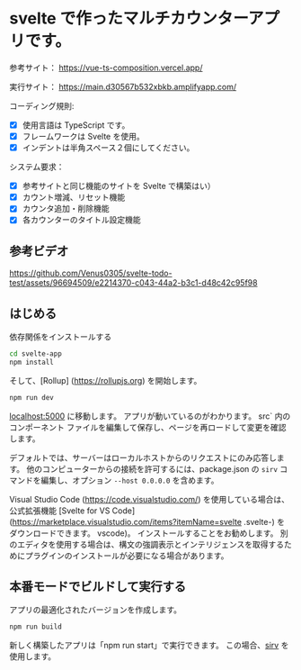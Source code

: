 # svelte で作ったマルチカウンターアプリです。

参考サイト：
https://vue-ts-composition.vercel.app/

実行サイト：
https://main.d30567b532xbkb.amplifyapp.com/

コーディング規則:

- [x] 使用言語は TypeScript です。
- [x] フレームワークは Svelte を使用。
- [x] インデントは半角スペース２個にしてください。

システム要求：

- [x] 参考サイトと同じ機能のサイトを Svelte で構築はい）
- [x] カウント増減、リセット機能
- [x] カウンタ追加・削除機能
- [x] 各カウンターのタイトル設定機能

## 参考ビデオ

https://github.com/Venus0305/svelte-todo-test/assets/96694509/e2214370-c043-44a2-b3c1-d48c42c95f98



## はじめる

依存関係をインストールする

```bash
cd svelte-app
npm install
```

そして、[Rollup] (https://rollupjs.org) を開始します。

```bash
npm run dev
```

[localhost:5000](http://localhost:5000) に移動します。 アプリが動いているのがわかります。 src` 内のコンポーネント ファイルを編集して保存し、ページを再ロードして変更を確認します。

デフォルトでは、サーバーはローカルホストからのリクエストにのみ応答します。 他のコンピューターからの接続を許可するには、package.json の `sirv` コマンドを編集し、オプション `--host 0.0.0.0` を含めます。

Visual Studio Code (https://code.visualstudio.com/) を使用している場合は、公式拡張機能 [Svelte for VS Code](https://marketplace.visualstudio.com/items?itemName=svelte .svelte-) をダウンロードできます。 vscode)。 インストールすることをお勧めします。 別のエディタを使用する場合は、構文の強調表示とインテリジェンスを取得するためにプラグインのインストールが必要になる場合があります。

## 本番モードでビルドして実行する

アプリの最適化されたバージョンを作成します。

```bash
npm run build
```

新しく構築したアプリは「npm run start」で実行できます。 この場合、[sirv](https://github.com/lukeed/sirv) を使用します。
